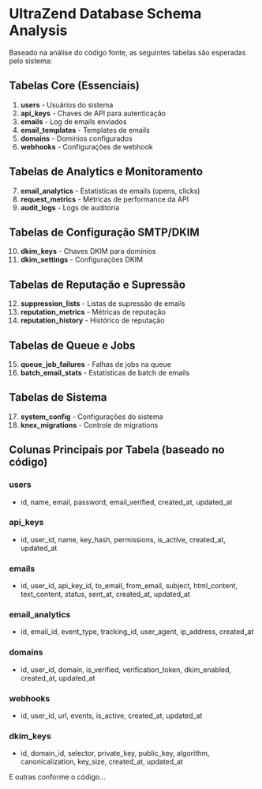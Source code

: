 # UltraZend Database Schema Analysis

Baseado na análise do código fonte, as seguintes tabelas são esperadas pelo sistema:

## Tabelas Core (Essenciais)
1. **users** - Usuários do sistema
2. **api_keys** - Chaves de API para autenticação
3. **emails** - Log de emails enviados
4. **email_templates** - Templates de emails
5. **domains** - Domínios configurados
6. **webhooks** - Configurações de webhook

## Tabelas de Analytics e Monitoramento
7. **email_analytics** - Estatísticas de emails (opens, clicks)
8. **request_metrics** - Métricas de performance da API
9. **audit_logs** - Logs de auditoria

## Tabelas de Configuração SMTP/DKIM
10. **dkim_keys** - Chaves DKIM para domínios
11. **dkim_settings** - Configurações DKIM

## Tabelas de Reputação e Supressão
12. **suppression_lists** - Listas de supressão de emails
13. **reputation_metrics** - Métricas de reputação
14. **reputation_history** - Histórico de reputação

## Tabelas de Queue e Jobs
15. **queue_job_failures** - Falhas de jobs na queue
16. **batch_email_stats** - Estatísticas de batch de emails

## Tabelas de Sistema
17. **system_config** - Configurações do sistema
18. **knex_migrations** - Controle de migrations

## Colunas Principais por Tabela (baseado no código)

### users
- id, name, email, password, email_verified, created_at, updated_at

### api_keys
- id, user_id, name, key_hash, permissions, is_active, created_at, updated_at

### emails
- id, user_id, api_key_id, to_email, from_email, subject, html_content, text_content, status, sent_at, created_at, updated_at

### email_analytics
- id, email_id, event_type, tracking_id, user_agent, ip_address, created_at

### domains
- id, user_id, domain, is_verified, verification_token, dkim_enabled, created_at, updated_at

### webhooks
- id, user_id, url, events, is_active, created_at, updated_at

### dkim_keys
- id, domain_id, selector, private_key, public_key, algorithm, canonicalization, key_size, created_at, updated_at

E outras conforme o código...